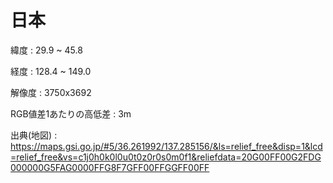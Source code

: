 
# 日本

緯度 : 29.9 ~ 45.8

経度 : 128.4 ~ 149.0

解像度 : 3750x3692

RGB値差1あたりの高低差 : 3m

出典(地図) : https://maps.gsi.go.jp/#5/36.261992/137.285156/&ls=relief_free&disp=1&lcd=relief_free&vs=c1j0h0k0l0u0t0z0r0s0m0f1&reliefdata=20G00FF00G2FDG000000G5FAG0000FFG8F7GFF00FFGGFF00FF
